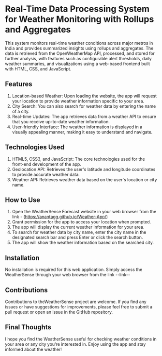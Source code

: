 # Real-Time Data Processing System for Weather Monitoring with Rollups and Aggregates

This system monitors real-time weather conditions across major metros in India and provides summarized insights using rollups and aggregates. The data is retrieved from the OpenWeatherMap API, processed, and stored for further analysis, with features such as configurable alert thresholds, daily weather summaries, and visualizations using a web-based frontend built with HTML, CSS, and JavaScript.

## Features

1. Location-based Weather: Upon loading the website, the app will request your location to provide weather information specific to your area.
2. City Search: You can also search for weather data by entering the name of a city.
3. Real-time Updates: The app retrieves data from a weather API to ensure that you receive up-to-date weather information.
4. User-friendly Interface: The weather information is displayed in a visually appealing manner, making it easy to understand and navigate.

## Technologies Used

1. HTML5, CSS3, and JavaScript: The core technologies used for the front-end development of the app.
2. Geolocation API: Retrieves the user's latitude and longitude coordinates to provide accurate weather data.
3. Weather API: Retrieves weather data based on the user's location or city name.

## How to Use

1. Open the WeatherSense Forecast website in your web browser from the link - (https://anantagg.github.io/Weather-App/)
2. Grant permission for the app to access your location when prompted.
3. The app will display the current weather information for your area.
4. To search for weather data by city name, enter the city name in the designated search bar and press Enter or click the search button.
5. The app will show the weather information based on the searched city.

## Installation

No installation is required for this web application. Simply access the WeatherSense through your web browser from the link --link--

## Contributions

Contributions to theWeatherSense project are welcome. If you find any issues or have suggestions for improvements, please feel free to submit a pull request 
or open an issue in the GitHub repository.

## Final Thoughts

I hope you find the WeatherSense useful for checking weather conditions in your area or any city you're interested in. 
Enjoy using the app and stay informed about the weather!

